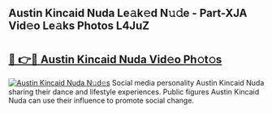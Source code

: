 ## Austin Kincaid Nuda Le𝚊k𝚎d N𝚞𝚍e - Part-XJA Vid𝚎o Le𝚊ks Photos L4JuZ

# <h2><a href="http://fbey1j.evod.top/?m=Austin+Kincaid+Nuda">🔗 👉🔴 Austin Kincaid Nuda Vid𝚎o Ph𝚘t𝚘s</a></h2>

[![Austin Kincaid Nuda N𝚞d𝚎s](https://i.imgur.com/8V9OHl7.gif)](http://fbey1j.evod.top/?m=Austin+Kincaid+Nuda)
Social media personality Austin Kincaid Nuda sharing their dance and lifestyle experiences. Public figures Austin Kincaid Nuda can use their influence to promote social change. 
